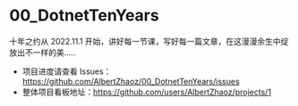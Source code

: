 # 00_DotnetTenYears
十年之约从 2022.11.1 开始，讲好每一节课，写好每一篇文章，在这漫漫余生中绽放出不一样的美.....

- 项目进度请查看 Issues：https://github.com/AlbertZhaoz/00_DotnetTenYears/issues
- 整体项目看板地址：https://github.com/users/AlbertZhaoz/projects/1
